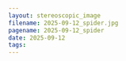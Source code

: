 ```yaml
---
layout: stereoscopic_image
filename: 2025-09-12_spider.jpg
pagename: 2025-09-12_spider
date: 2025-09-12
tags:
---
```

